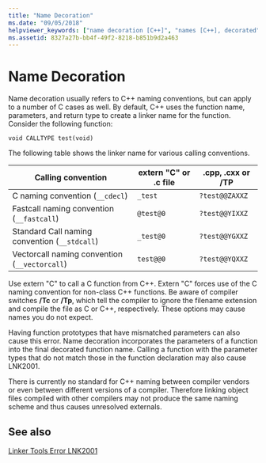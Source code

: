 ```yaml
---
title: "Name Decoration"
ms.date: "09/05/2018"
helpviewer_keywords: ["name decoration [C++]", "names [C++], decorated", "decorated names, calling conventions"]
ms.assetid: 8327a27b-bb4f-49f2-8218-b851b9d2a463
---
```

# Name Decoration

Name decoration usually refers to C++ naming conventions, but can apply to a number of C cases as well. By default, C++ uses the function name, parameters, and return type to create a linker name for the function. Consider the following function:

```
void CALLTYPE test(void)
```

The following table shows the linker name for various calling conventions.

|Calling convention|extern "C" or .c file|.cpp, .cxx or /TP|
|------------------------|---------------------------|------------------------|
|C naming convention (`__cdecl`)|`_test`|`?test@@ZAXXZ`|
|Fastcall naming convention (`__fastcall`)|`@test@0`|`?test@@YIXXZ`|
|Standard Call naming convention (`__stdcall`)|`_test@0`|`?test@@YGXXZ`|
|Vectorcall naming convention (`__vectorcall`)|`test@@0`|`?test@@YQXXZ`|

Use extern "C" to call a C function from C++. Extern "C" forces use of the C naming convention for non-class C++ functions. Be aware of compiler switches **/Tc** or **/Tp**, which tell the compiler to ignore the filename extension and compile the file as C or C++, respectively. These options may cause names you do not expect.

Having function prototypes that have mismatched parameters can also cause this error. Name decoration incorporates the parameters of a function into the final decorated function name. Calling a function with the parameter types that do not match those in the function declaration may also cause LNK2001.

There is currently no standard for C++ naming between compiler vendors or even between different versions of a compiler. Therefore linking object files compiled with other compilers may not produce the same naming scheme and thus causes unresolved externals.

## See also

[Linker Tools Error LNK2001](../../error-messages/tool-errors/linker-tools-error-lnk2001.md)
